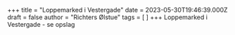 +++
title = "Loppemarked i Vestergade"
date = 2023-05-30T19:46:39.000Z
draft = false
author = "Richters Ølstue"
tags = [ ]
+++
Loppemarked i Vestergade - se opslag